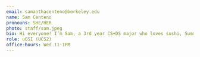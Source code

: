 ```yaml
---
email: samanthacenteno@berkeley.edu
name: Sam Centeno
pronouns: SHE/HER
photo: staff/sam.jpeg
bio: Hi everyone! I’m Sam, a 3rd year CS+DS major who loves sushi, Summer Walker and Data 8 <33 Beyond excited to meet all of you this semester!!
role: uGSI (UCS2)
office-hours: Wed 11-1PM
---
```

